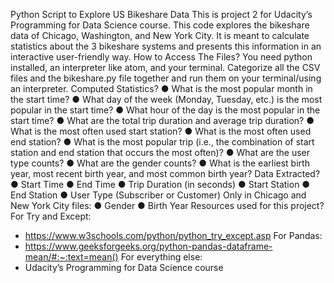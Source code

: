 Python Script to Explore US Bikeshare Data
This is project 2 for Udacity’s Programming for Data Science course. This code explores the bikeshare data of Chicago, Washington, and New York City. It is meant to calculate statistics about the 3 bikeshare systems and presents this information in an interactive user-friendly way.
How to Access The Files?
You need python installed, an interpreter like atom, and your terminal. Categorize all the
CSV files and the bikeshare.py file together and run them on your terminal/using an
interpreter.
Computed Statistics?
● What is the most popular month in the start time?
● What day of the week (Monday, Tuesday, etc.) is the most popular in the start
time?
● What hour of the day is the most popular in the start time?
● What are the total trip duration and average trip duration?
● What is the most often used start station?
● What is the most often used end station?
● What is the most popular trip (i.e., the combination of start station and end station
that occurs the most often)?
● What are the user type counts?
● What are the gender counts?
● What is the earliest birth year, most recent birth year, and most common birth
year?
Data Extracted?
● Start Time
● End Time
● Trip Duration (in seconds)
● Start Station
● End Station
● User Type (Subscriber or Customer)
Only in Chicago and New York City files:
● Gender
● Birth Year
Resources used for this project?
For Try and Except:
- https://www.w3schools.com/python/python_try_except.asp
For Pandas:
- https://www.geeksforgeeks.org/python-pandas-dataframe-mean/#:~:text=mean()
For everything else:
- Udacity’s Programming for Data Science course
